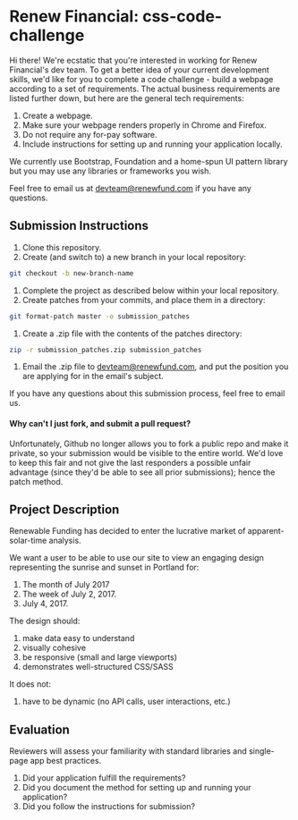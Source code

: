Renew Financial: css-code-challenge
=================================

Hi there! We're ecstatic that you're interested in working for Renew Financial's dev team. To get a better idea of your current development skills, we'd like for you to complete a code challenge - build a webpage according to a set of requirements. The actual business requirements are listed further down, but here are the general tech requirements:

1. Create a webpage.
1. Make sure your webpage renders properly in Chrome and Firefox.
1. Do not require any for-pay software.
1. Include instructions for setting up and running your application locally.

We currently use Bootstrap, Foundation and a home-spun UI pattern library but you may use any libraries or frameworks you wish.

Feel free to email us at [devteam@renewfund.com](devteam@renewfund.com) if you have any questions.

## Submission Instructions

1. Clone this repository.
1. Create (and switch to) a new branch in your local repository:

 ```bash
 git checkout -b new-branch-name
 ```

1. Complete the project as described below within your local repository.
1. Create patches from your commits, and place them in a directory:

 ```bash
 git format-patch master -o submission_patches
 ```

1. Create a .zip file with the contents of the patches directory:

 ```bash
 zip -r submission_patches.zip submission_patches
 ```

1. Email the .zip file to [devteam@renewfund.com](devteam@renewfund.com), and put the position you are applying for in the email's subject.

If you have any questions about this submission process, feel free to email us.

#### Why can't I just fork, and submit a pull request?

Unfortunately, Github no longer allows you to fork a public repo and make it private, so your submission would be visible to the entire world. We'd love to keep this fair and not give the last responders a possible unfair advantage (since they'd be able to see all prior submissions); hence the patch method.

## Project Description

Renewable Funding has decided to enter the lucrative market of apparent-solar-time analysis.

We want a user to be able to use our site to view an engaging design representing the sunrise and sunset in Portland for:

1. The month of July 2017
1. The week of July 2, 2017.
1. July 4, 2017.

The design should:

1. make data easy to understand
1. visually cohesive
1. be responsive (small and large viewports)
1. demonstrates well-structured CSS/SASS

It does not:

1. have to be dynamic (no API calls, user interactions, etc.)

## Evaluation

Reviewers will assess your familiarity with standard libraries and single-page app best practices.

1. Did your application fulfill the requirements?
1. Did you document the method for setting up and running your application?
1. Did you follow the instructions for submission?
